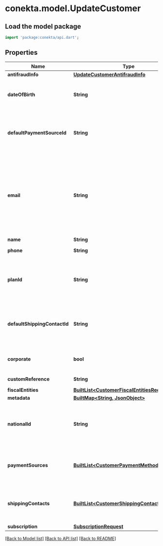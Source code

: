 # conekta.model.UpdateCustomer

## Load the model package
```dart
import 'package:conekta/api.dart';
```

## Properties
Name | Type | Description | Notes
------------ | ------------- | ------------- | -------------
**antifraudInfo** | [**UpdateCustomerAntifraudInfo**](UpdateCustomerAntifraudInfo.md) |  | [optional] 
**dateOfBirth** | **String** | It is a parameter that allows to identify the date of birth of the client. | [optional] 
**defaultPaymentSourceId** | **String** | It is a parameter that allows to identify in the response, the Conekta ID of a payment method (payment_id) | [optional] 
**email** | **String** | An email address is a series of customizable characters followed by a universal Internet symbol, the at symbol (@), the name of a host server, and a web domain ending (.mx, .com, .org, . net, etc). | [optional] 
**name** | **String** | Client's name | [optional] 
**phone** | **String** | Is the customer's phone number | [optional] 
**planId** | **String** | Contains the ID of a plan, which could together with name, email and phone create a client directly to a subscription | [optional] 
**defaultShippingContactId** | **String** | It is a parameter that allows to identify in the response, the Conekta ID of the shipping address (shipping_contact) | [optional] 
**corporate** | **bool** | It is a value that allows identifying if the email is corporate or not. | [optional] [default to false]
**customReference** | **String** | It is an undefined value. | [optional] 
**fiscalEntities** | [**BuiltList&lt;CustomerFiscalEntitiesRequest&gt;**](CustomerFiscalEntitiesRequest.md) |  | [optional] 
**metadata** | [**BuiltMap&lt;String, JsonObject&gt;**](JsonObject.md) |  | [optional] 
**nationalId** | **String** | It is a parameter that allows to identify the national identification number of the client. | [optional] 
**paymentSources** | [**BuiltList&lt;CustomerPaymentMethodsRequest&gt;**](CustomerPaymentMethodsRequest.md) | Contains details of the payment methods that the customer has active or has used in Conekta | [optional] 
**shippingContacts** | [**BuiltList&lt;CustomerShippingContacts&gt;**](CustomerShippingContacts.md) | Contains the detail of the shipping addresses that the client has active or has used in Conekta | [optional] 
**subscription** | [**SubscriptionRequest**](SubscriptionRequest.md) |  | [optional] 

[[Back to Model list]](../README.md#documentation-for-models) [[Back to API list]](../README.md#documentation-for-api-endpoints) [[Back to README]](../README.md)


